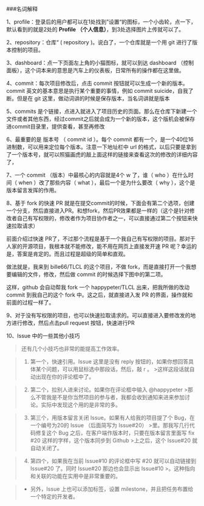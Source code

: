 ###名词解释


1、profile：登录后的用户都可以在1处找到”设置“的图标，一个小齿轮，点一下，默认看到的就是2处的 **Profile （个人信息）**，到3处选择图片上传就可以了。

2、repository：仓库“ ( repository )。说白了，一个仓库就是一个用 git 进行了版本控制的项目。

3、dashboard：点一下页面左上角的小猫图标，就可以到达 dashboard （控制面板），这个词本来的意思是汽车上的仪表板，日常所有的操作都在这里做。

4、commit：每次项目修改后，点击 commit 按钮就可以生成一个新的版本。commit 英文的基本意思是执行某个重要的事情，例如 commit suicide，自我了断。但是在 git 这里，做动词讲的时候是保存版本，当名词讲就是版本

5、commits 是个链接，点进入就进入了项目历史的页面。那么在仓库下新建一个文件或者其他东西，经过commit之后就会成为一个新的版本，这个版机会被保存进commit目录里，提供查看，甚至再修改


6、最重要的是 版本号 （ commit id ）。每个 commit 都有一个，是一个40位16进制数，可以用来定位每个版本。注意一下地址栏中 url 的格式，以后只要是拿到了一个版本号，就可以照猫画虎的敲上面这样的链接来查看这次的修改的详细内容了，

7、一个 commit （版本）中最核心的内容就是4个 w 了，谁（ who ）在什么时间（ when ）改了那些内容（ what ），最后一个是为什么要改（ why ），这个是版本留言发挥的作用。

8、基于 fork 的快速 PR   就是在提交commit的时候，下面会有第二个选项，创建 一个分支，然后直接进入PR。和想fork，然后PR效果都是一样的（这个是针对修改者自己有写权限的，修改者作为项目协作者之一，可以直接通过第二个按钮来快速拉取请求）

前面介绍过快速 PR了，不过那个流程是基于一个我自己有写权限的项目。那对于人家的开源项目，我根本就不能修改，能不用在网页上直接发开速 PR 呢？幸运的是，答案是肯定的。而且过程是超级的简单和直观。

做法就是，我来到 bille66/TLCL 的这个项目，不做 fork，而是直接打开一个我想要编辑的文件，修改，然后做 commit
的时候选择下图中的第二项。

这样，github 会自动帮我 fork 一个 happypeter/TLCL 出来，把我所做的改动 commit 到我自己的这个 fork 中。这之后，就直接进入发 PR 的界面，操作就和前面的过程一样了。

9、对于没有写权限的项目，也可以快速拉取请求的。可以直接进入要修改发的地方进行修改，然后点击pull request 按钮，快速进行PR

10、Issue 中的一些其他小技巧

>还有几个小技巧也非常的能提高工作效率。

> 1. 第一个，快速引用。Issue 这里是没有 reply 按钮的，如果你想回答具体某个问题，可以用鼠标选中那段话，然后，敲 r 。 >这样这段话就自动出现在你的评论框中了。

> 2. 第二个，拉别人进来讨论。如果你在评论框中输入 @happypeter >那么不管我是不是你当然项目的参与者，我都会收到通知来进来参加讨论。实际中发现这个用的是非常的多。

> 3. 第三个，用版本留言关闭 Issue。如果有人给我的项目提了个 Bug，在一个编号为20的 Issue （后面简写为 Issue#20） >里。那我写几行代码修复这个 Bug 之后，在客户端作版本时，只要在版本留言里面写 fix #20 这样的字样，这个版本同步到 Github >上之后，这个 Issue#20 就自动关闭了。

> 4. 第四个，如果我在当前 Issue#10 的评论框中写 #20 就可以自动链接到 Issue#20 了。同时 Issue#20 那边也会显示出 Issue#10 >。这种指向和关联的功能在实用中是非常重要的。

> * 另外，Issue 上也可以添加标签，设置 milestone，并且把任务布置给一个特定的开发者。
